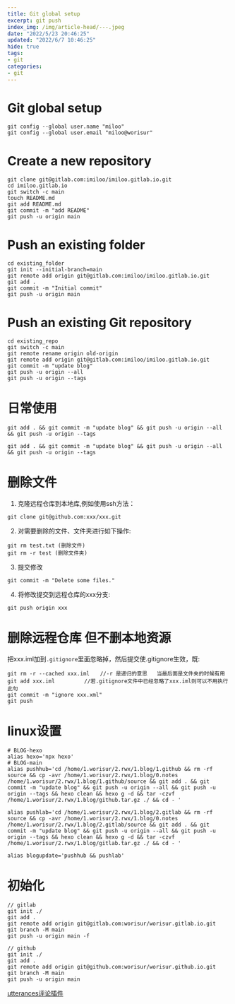 ```yaml
---
title: Git global setup
excerpt: git push
index_img: /img/article-head/---.jpeg
date: "2022/5/23 20:46:25"
updated: "2022/6/7 10:46:25"
hide: true
tags:
- git
categories:
- git
---
```


# Git global setup

```
git config --global user.name "miloo"
git config --global user.email "miloo@worisur"
```

# Create a new repository
```
git clone git@gitlab.com:imiloo/imiloo.gitlab.io.git
cd imiloo.gitlab.io
git switch -c main
touch README.md
git add README.md
git commit -m "add README"
git push -u origin main
```

# Push an existing folder
```
cd existing_folder
git init --initial-branch=main
git remote add origin git@gitlab.com:imiloo/imiloo.gitlab.io.git
git add .
git commit -m "Initial commit"
git push -u origin main
```

# Push an existing Git repository
```
cd existing_repo
git switch -c main
git remote rename origin old-origin
git remote add origin git@gitlab.com:imiloo/imiloo.gitlab.io.git
git commit -m "update blog"
git push -u origin --all
git push -u origin --tags
```

# 日常使用
```
git add . && git commit -m "update blog" && git push -u origin --all && git push -u origin --tags
```

```
git add . && git commit -m "update blog" && git push -u origin --all && git push -u origin --tags
```

# 删除文件

1. 克隆远程仓库到本地库,例如使用ssh方法：
```
git clone git@github.com:xxx/xxx.git
```
2. 对需要删除的文件、文件夹进行如下操作:
```
git rm test.txt (删除文件)
git rm -r test (删除文件夹)
```
3. 提交修改
```
git commit -m "Delete some files."
```
4. 将修改提交到远程仓库的xxx分支:
```
git push origin xxx
```

# 删除远程仓库 但不删本地资源

把xxx.iml加到`.gitignore`里面忽略掉，然后提交使.gitignore生效，既:
```
git rm -r --cached xxx.iml　　//-r 是递归的意思   当最后面是文件夹的时候有用
git add xxx.iml　　　　　 //若.gitignore文件中已经忽略了xxx.iml则可以不用执行此句
git commit -m "ignore xxx.xml"
git push
```

# linux设置

```
# BLOG-hexo
alias hexo='npx hexo'
# BLOG-main
alias pushhub='cd /home/1.worisur/2.rwx/1.blog/1.github && rm -rf source && cp -avr /home/1.worisur/2.rwx/1.blog/0.notes /home/1.worisur/2.rwx/1.blog/1.github/source && git add . && git commit -m "update blog" && git push -u origin --all && git push -u origin --tags && hexo clean && hexo g -d && tar -czvf /home/1.worisur/2.rwx/1.blog/github.tar.gz ./ && cd - '

alias pushlab='cd /home/1.worisur/2.rwx/1.blog/2.gitlab && rm -rf source && cp -avr /home/1.worisur/2.rwx/1.blog/0.notes /home/1.worisur/2.rwx/1.blog/2.gitlab/source && git add . && git commit -m "update blog" && git push -u origin --all && git push -u origin --tags && hexo clean && hexo g -d && tar -czvf /home/1.worisur/2.rwx/1.blog/gitlab.tar.gz ./ && cd - '

alias blogupdate='pushhub && pushlab'
```

# 初始化

```
// gitlab
git init ./
git add .
git remote add origin git@gitlab.com:worisur/worisur.gitlab.io.git
git branch -M main
git push -u origin main -f

// github
git init ./
git add .
git remote add origin git@github.com:worisur/worisur.github.io.git
git branch -M main
git push -u origin main
```

[utterances评论插件](https://blog.lanweihong.com/posts/24011/)


